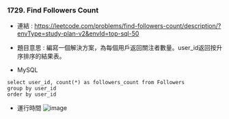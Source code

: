 ### 1729. Find Followers Count
* 連結 : https://leetcode.com/problems/find-followers-count/description/?envType=study-plan-v2&envId=top-sql-50

* 題目意思 : 編寫一個解決方案，為每個用戶返回關注者數量。user_id返回按升序排序的結果表。
* MySQL
```
select user_id, count(*) as followers_count from Followers
group by user_id
order by user_id
```

* 運行時間
![image](https://github.com/Ricky7737/LeetCodeSQLPractise/assets/58324475/46b6eec5-fa4a-4a4e-bae0-e544cb7cc905)








